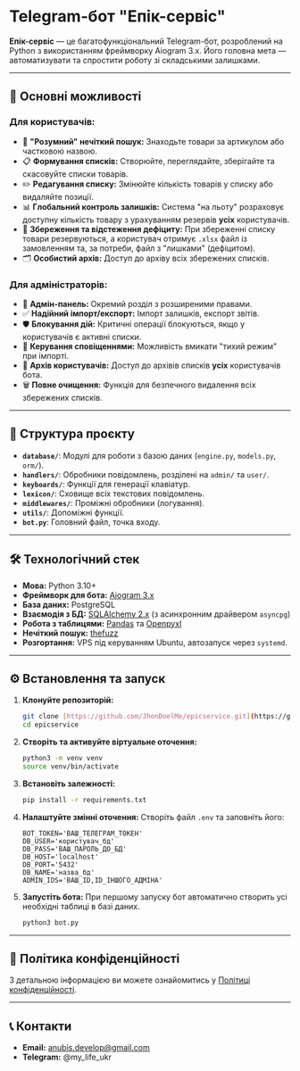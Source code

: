 # Telegram-бот "Епік-сервіс"

**Епік-сервіс** — це багатофункціональний Telegram-бот, розроблений на Python з використанням фреймворку Aiogram 3.x. Його головна мета — автоматизувати та спростити роботу зі складськими залишками.

---

## 🚀 Основні можливості

### Для користувачів:
* 🧠 **"Розумний" нечіткий пошук:** Знаходьте товари за артикулом або частковою назвою.
* 📋 **Формування списків:** Створюйте, переглядайте, зберігайте та скасовуйте списки товарів.
* ✏️ **Редагування списку:** Змінюйте кількість товарів у списку або видаляйте позиції.
* 📊 **Глобальний контроль залишків:** Система "на льоту" розраховує доступну кількість товару з урахуванням резервів **усіх** користувачів.
* 💾 **Збереження та відстеження дефіциту:** При збереженні списку товари резервуються, а користувач отримує `.xlsx` файл із замовленням та, за потреби, файл з "лишками" (дефіцитом).
* 🗂️ **Особистий архів:** Доступ до архіву всіх збережених списків.

### Для адміністраторів:
* 👑 **Адмін-панель:** Окремий розділ з розширеними правами.
* ✅ **Надійний імпорт/експорт:** Імпорт залишків, експорт звітів.
* 🛡️ **Блокування дій:** Критичні операції блокуються, якщо у користувачів є активні списки.
* 📢 **Керування сповіщеннями:** Можливість вмикати "тихий режим" при імпорті.
* 👥 **Архів користувачів:** Доступ до архівів списків **усіх** користувачів бота.
* 🗑️ **Повне очищення:** Функція для безпечного видалення всіх збережених списків.

---

## 📂 Структура проєкту

* **`database/`**: Модулі для роботи з базою даних (`engine.py`, `models.py`, `orm/`).
* **`handlers/`**: Обробники повідомлень, розділені на `admin/` та `user/`.
* **`keyboards/`**: Функції для генерації клавіатур.
* **`lexicon/`**: Сховище всіх текстових повідомлень.
* **`middlewares/`**: Проміжні обробники (логування).
* **`utils/`**: Допоміжні функції.
* **`bot.py`**: Головний файл, точка входу.

---

## 🛠️ Технологічний стек

* **Мова:** Python 3.10+
* **Фреймворк для бота:** [Aiogram 3.x](https://github.com/aiogram/aiogram)
* **База даних:** PostgreSQL
* **Взаємодія з БД:** [SQLAlchemy 2.x](https://www.sqlalchemy.org/) (з асинхронним драйвером `asyncpg`)
* **Робота з таблицями:** [Pandas](https://pandas.pydata.org/) та [Openpyxl](https://openpyxl.readthedocs.io/en/stable/)
* **Нечіткий пошук:** [thefuzz](https://github.com/seatgeek/thefuzz)
* **Розгортання:** VPS під керуванням Ubuntu, автозапуск через `systemd`.

---

## ⚙️ Встановлення та запуск

1.  **Клонуйте репозиторій:**
    ```bash
    git clone [https://github.com/JhonDoelMe/epicservice.git](https://github.com/JhonDoelMe/epicservice.git)
    cd epicservice
    ```

2.  **Створіть та активуйте віртуальне оточення:**
    ```bash
    python3 -m venv venv
    source venv/bin/activate
    ```

3.  **Встановіть залежності:**
    ```bash
    pip install -r requirements.txt
    ```

4.  **Налаштуйте змінні оточення:**
    Створіть файл `.env` та заповніть його:
    ```env
    BOT_TOKEN='ВАШ_ТЕЛЕГРАМ_ТОКЕН'
    DB_USER='користувач_бд'
    DB_PASS='ВАШ_ПАРОЛЬ_ДО_БД'
    DB_HOST='localhost'
    DB_PORT='5432'
    DB_NAME='назва_бд'
    ADMIN_IDS='ВАШ_ID,ID_ІНШОГО_АДМІНА'
    ```

5.  **Запустіть бота:**
    При першому запуску бот автоматично створить усі необхідні таблиці в базі даних.
    ```bash
    python3 bot.py
    ```

---

## 📜 Політика конфіденційності

З детальною інформацією ви можете ознайомитись у [Політиці конфіденційності](PRIVACY_POLICY.md).

---

## 📞 Контакти

* **Email:** anubis.develop@gmail.com
* **Telegram:** @my_life_ukr